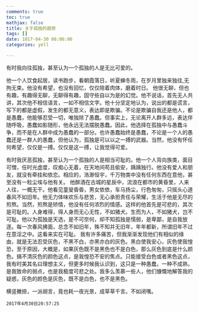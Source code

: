 ```yaml
---
comments: true
toc: true
mathjax: false
title: 关于孤独的遐想
tags: []
date: 1017-04-30 06:06:06
categories: yell

---
```


有时我向往孤独，甚至认为一个孤独的人是无比可爱的。

他一个人饮食起居，读书跑步，看朝霞落日，听夏蝉冬雨，在岁月里独来独往,无拘无束。他没有希望，也没有回忆，仅仅陪着肉体，磨着时日。 
他很无聊，但也有趣，有趣得无聊，无聊得有趣，固守些自以为是的幻觉。他不说话，首先无人共讲，其次他不相信语言，一如不相信文字。他十分坚定地认为，说出的都是谎言，写下的都是虚假，发生的都无意义，表达即是欺骗。不论是欺骗自我还是他人，都是愚蠢，他能够忍受一切，唯独除了愚蠢。但事实上，无论离开人群多远，表达伴随呼吸，愚蠢如影随形，他永远无法摆脱愚蠢。因此，他选择在孤独中与愚蠢斗争，而不是在人群中成为愚蠢的一部分。也许愚蠢始终是愚蠢，不论是一个人的愚蠢还是一群人的愚蠢，但他认为，孤独是可以以之一搏的武器。当然，他没有怀任何希望，仅仅是一搏。仅仅是这一搏，让我觉得可爱。

有时我厌恶孤独，甚至认为一个孤独的人是相当可耻的。他一个人背向族类，面目可憎，任时光虚度，叹痴心无着，在天地间苟且偷安，踽踽独行。他没有爱人和朋友，就没有牵挂和依恋。相应的，浩渺恒宇，千万物类中没有任何东西在意他，甚至没有一粒尘埃与他有关。
他醉酒在古城的星辰中，流浪在都市的黄昏里，人来人往，一概无干。他看见童叟昏昏，男女依依，车马扬尘，行色匆匆，只摇头心道春风不如旧年。他无力体味欢乐与悲苦，无心承担责任与荣耀，生活于他是无尽的煎熬。当然，煎熬是矫情，他没有任何浓烈的情感。这样的他首先是可悲的，其次是可耻的。人身难得，得人身而无心无性，不如猪犬。生而为人，不如猪犬，岂不可耻。他以为孤独是天选，是不可奈何，却不知孤独是懦弱，是卑鄙，是自我放逐。每一次春风拂面，总念不如旧年，殊不知并无旧年，年年都新，所谓旧年不过在意淫之中。这看来实在可耻。
我有许多痛苦，但我渐渐发现他们有相似的缘由，就是无法忍受灰色，不黑不白，亦黑亦白的灰色。黑白使我安心，灰色使我惶恐，至于原因，大概是，如果灰色既不是黑色也不是白色，那么灰色到底是什么颜色。搞不清灰色的颜色这点，是我惶恐不安的焦点。只能接受白色或者黑色这点，我有时美其名曰理想主义，但更多时候我认识到，这只是一种愚蠢，一种不成熟，是我致命的弱点，也是我极度可悲之处。我多么羡慕一些人，他们慷慨地解答我的疑惑，灰色的颜色是灰色，既不是白色，也不是黑色。

横竖撇捺，一派胡言，竟也耗一夜光景，成草草千言。不如闭嘴。

`2017年4月30日20:57:25`

